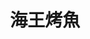 ---
title: "海王烤魚"
description: "海王烤魚"
layout: shop
keywords:
  - 美食競賽
  - 台灣美食
  - 美食精選
datePublished: "2025-06-30"
dateModified: "2025-07-04"
city: "台北市"
district: "中正區"
address: "台北市中正區中華路二段315巷21號"
phone: "0978205119"
geo: "25.028401286776475, 121.50679166164532"
google_map: "https://maps.app.goo.gl/Q537etAtw4w5cdYy8"
footinder: "https://footinder.com.tw/%E5%8F%B0%E5%8C%97%E5%B8%82%E4%B8%AD%E6%AD%A3%E5%8D%80/362089/"
official: ""
award:
  - name: "夜市王"
    year: "2024"
    entries:
      - nightMarket: "南機場夜市"
        food_type: "海鮮"
        rank: "第一名"

---